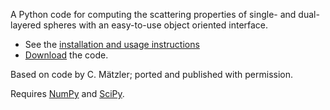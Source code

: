 A Python code for computing the scattering properties of single- and dual-layered spheres with an easy-to-use object oriented interface.

  * See the [installation and usage instructions](http://code.google.com/p/pymiecoated/wiki/Instructions)
  * [Download](http://code.google.com/p/pymiecoated/downloads/list) the code.

Based on code by C. Mätzler; ported and published with permission.

Requires [NumPy](http://numpy.org/) and [SciPy](http://scipy.org/).